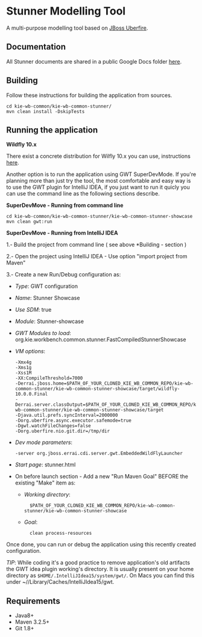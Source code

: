 Stunner Modelling Tool
=======================

A multi-purpose modelling tool based on [JBoss Uberfire](http://www.uberfireframework.org/).                         

Documentation
-------------

All Stunner documents are shared in a public Google Docs folder [here](https://drive.google.com/open?id=0B5LZ7oQ3Bza2Qk1GY1ZPeEN6Q0E).

Building
--------

Follow these instructions for building the application from sources.            

    cd kie-wb-common/kie-wb-common-stunner/
	mvn clean install -DskipTests

Running the application
-----------------------

**Wildfly 10.x**

There exist a concrete distribution for Wilfly 10.x you can use, instructions [here](./kie-wb-common-stunner-distros/src/main/wildfly/README.md).

Another option is to run the application using GWT SuperDevMode. If you're planning more than just try the tool, 
the most comfortable and easy way is to use the GWT plugin for IntelliJ IDEA, if you just want to run it quicly you can use the command line as the following sections describe.                                  

**SuperDevMove - Running from command line**                                          

    cd kie-wb-common/kie-wb-common-stunner/kie-wb-common-stunner-showcase
    mvn clean gwt:run

**SuperDevMove - Running from IntelliJ IDEA**                                          

1.- Build the project from command line ( see above *Building  - section )             
  
2.- Open the project using IntelliJ IDEA - Use option "import project from Maven"                 
  
3.- Create a new Run/Debug configuration as:                
  - *Type*: GWT configuration                  
  - *Name*: Stunner Showcase                     
  - *Use SDM*: true                  
  - *Module*: Stunner-showcase             
  - *GWT Modules to load*: org.kie.workbench.common.stunner.FastCompiledStunnerShowcase             
  - *VM options*: 
        
        -Xmx4g
        -Xms1g
        -Xss1M
        -XX:CompileThreshold=7000
        -Derrai.jboss.home=$PATH_OF_YOUR_CLONED_KIE_WB_COMMON_REPO/kie-wb-common-stunner/kie-wb-common-stunner-showcase/target/wildfly-10.0.0.Final
        -Derrai.server.classOutput=$PATH_OF_YOUR_CLONED_KIE_WB_COMMON_REPO/kie-wb-common-stunner/kie-wb-common-stunner-showcase/target
        -Djava.util.prefs.syncInterval=2000000
        -Dorg.uberfire.async.executor.safemode=true
        -Dgwt.watchFileChanges=false
        -Dorg.uberfire.nio.git.dir=/tmp/dir

                      
  - *Dev mode parameters*: 
        
        -server org.jboss.errai.cdi.server.gwt.EmbeddedWildFlyLauncher
                      
  - *Start page*: stunner.html                  
  
  - On before launch section - Add a new "Run Maven Goal" BEFORE the existing "Make" item as:                
    - *Working directory*: 
        
            $PATH_OF_YOUR_CLONED_KIE_WB_COMMON_REPO/kie-wb-common-stunner/kie-wb-common-stunner-showcase
                          
    - *Goal*: 
        
            clean process-resources                 
  
Once done, you can run or debug the application using this recently created configuration.                   
  
*TIP*: While coding it's a good practice to remove application's old artifacts the GWT idea plugin working's directory. It is usually present on your home directory as `$HOME/.IntelliJIdea15/system/gwt/`. On Macs you can find this under ~//Library/Caches/IntelliJIdea15/gwt.

Requirements
------------
* Java8+          
* Maven 3.2.5+       
* Git 1.8+        
